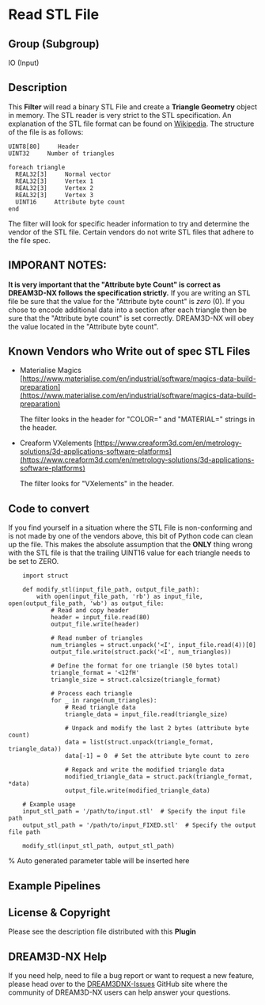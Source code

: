# Read STL File

## Group (Subgroup)

IO (Input)

## Description

This **Filter**  will read a binary STL File and create a **Triangle Geometry** object in memory. The STL reader is very strict to the STL specification. An explanation of the STL file format can be found on [Wikipedia](https://en.wikipedia.org/wiki/STL). The structure of the file is as follows:

    UINT8[80]     Header
    UINT32     Number of triangles

    foreach triangle
      REAL32[3]     Normal vector
      REAL32[3]     Vertex 1
      REAL32[3]     Vertex 2
      REAL32[3]     Vertex 3
      UINT16     Attribute byte count
    end

The filter will look for specific header information to try and determine the vendor of the STL file. Certain vendors do not write STL files that adhere to the file spec.

## IMPORANT NOTES:

**It is very important that the "Attribute byte Count" is correct as DREAM3D-NX follows the specification strictly.** If you are writing an STL file be sure that the value for the "Attribute byte count" is *zero* (0). If you chose to encode additional data into a section after each triangle then be sure that the "Attribute byte count" is set correctly. DREAM3D-NX will obey the value located in the "Attribute byte count".

## Known Vendors who Write out of spec STL Files

- Materialise Magics [https://www.materialise.com/en/industrial/software/magics-data-build-preparation](https://www.materialise.com/en/industrial/software/magics-data-build-preparation)

    The filter looks in the header for "COLOR=" and "MATERIAL=" strings in the header.

- Creaform VXelements [https://www.creaform3d.com/en/metrology-solutions/3d-applications-software-platforms](https://www.creaform3d.com/en/metrology-solutions/3d-applications-software-platforms)
    
    The filter looks for "VXelements" in the header.

## Code to convert

If you find yourself in a situation where the STL File is non-conforming and is not made by one of the vendors above, this bit of Python
code can clean up the file. This makes the absolute assumption that the **ONLY** thing wrong with the STL file is that the trailing UINT16 value for
each triangle needs to be set to ZERO.

        import struct

        def modify_stl(input_file_path, output_file_path):
            with open(input_file_path, 'rb') as input_file, open(output_file_path, 'wb') as output_file:
                # Read and copy header
                header = input_file.read(80)
                output_file.write(header)
                
                # Read number of triangles
                num_triangles = struct.unpack('<I', input_file.read(4))[0]
                output_file.write(struct.pack('<I', num_triangles))
                
                # Define the format for one triangle (50 bytes total)
                triangle_format = '<12fH'
                triangle_size = struct.calcsize(triangle_format)
                
                # Process each triangle
                for _ in range(num_triangles):
                    # Read triangle data
                    triangle_data = input_file.read(triangle_size)
                    
                    # Unpack and modify the last 2 bytes (attribute byte count)
                    data = list(struct.unpack(triangle_format, triangle_data))
                    data[-1] = 0  # Set the attribute byte count to zero
                    
                    # Repack and write the modified triangle data
                    modified_triangle_data = struct.pack(triangle_format, *data)
                    output_file.write(modified_triangle_data)

        # Example usage
        input_stl_path = '/path/to/input.stl'  # Specify the input file path
        output_stl_path = '/path/to/input_FIXED.stl'  # Specify the output file path

        modify_stl(input_stl_path, output_stl_path)




% Auto generated parameter table will be inserted here

## Example Pipelines

## License & Copyright

Please see the description file distributed with this **Plugin**

## DREAM3D-NX Help

If you need help, need to file a bug report or want to request a new feature, please head over to the [DREAM3DNX-Issues](https://github.com/BlueQuartzSoftware/DREAM3DNX-Issues/discussions) GitHub site where the community of DREAM3D-NX users can help answer your questions.
